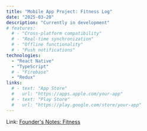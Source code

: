 ```yaml
---
title: "Mobile App Project: Fitness Log"
date: "2025-03-20"
description: "Currently in development"
# features:
  # - "Cross-platform compatibility"
  # - "Real-time synchronization"
  # - "Offline functionality"
  # - "Push notifications"
technologies:
  - "React Native"
  - "TypeScript"
  # - "Firebase"
  - "Redux"
links:
  # - text: "App Store"
  #   url: "https://apps.apple.com/your-app"
  # - text: "Play Store"
  #   url: "https://play.google.com/store/your-app"
---
```


Link: [Founder's Notes: Fitness](https://brandonshoop.com/projects/swole-app)